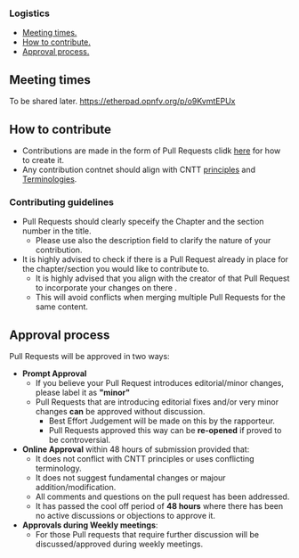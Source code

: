 ### Logistics
* [Meeting times.](#meeting_times)
* [How to contribute.](#how_to_contribute)
* [Approval process.](#approval_process)

<a name="meeeting_times"></a>
## Meeting times
To be shared later.
https://etherpad.opnfv.org/p/o9KvmtEPUx

<a name="how_to_contribute"></a>
## How to contribute
- Contributions are made in the form of Pull Requests clidk [here](../artifacts/CNTT_GitHub_Technical_WG_Process.pptx) for how to create it.
- Any contribution contnet should align with CNTT [principles](../doc/ref_model/chapters/chapter01.md#1.4) and [Terminologies](../doc/ref_model/chapters/chapter01.md#1.3).

### Contributing guidelines
- Pull Requests should clearly speceify the Chapter and the section number in the title.
  - Please use also the description field to clarify the nature of your contribution.
- It is highly advised to check if there is a Pull Request already in place for the chapter/section you would like to contribute to.
  - It is highly advised that you align with the creator of that Pull Request to incorporate your changes on there .
  - This will avoid conflicts when merging multiple Pull Requests for the same content.

<a name="approval_process"></a>
## Approval process
Pull Requests will be approved in two ways:
- **Prompt Approval**
  - If you believe your Pull Request introduces editorial/minor changes, please label it as **"minor"**
  - Pull Requests that are introducing editorial fixes and/or very minor changes **can** be approved without discussion.
    - Best Effort Judgement will be made on this by the rapporteur.
    - Pull Requests approved this way can be **re-opened** if proved to be controversial.
- **Online Approval** within 48 hours of submission provided that:
  - It does not conflict with CNTT principles or uses conflicting terminology.
  - It does not suggest fundamental changes or majour addition/modification.
  - All comments and questions on the pull request has been addressed.
  - It has passed the cool off period of **48 hours** where there has been no active discussions or objections to approve it.
- **Approvals during Weekly meetings**:
  - For those Pull requests that require further discussion will be discussed/approved during weekly meetings.
